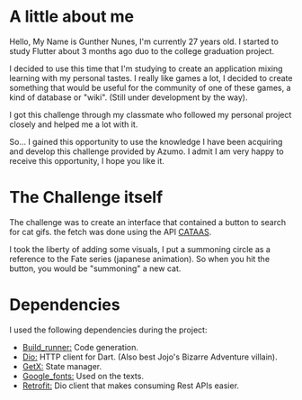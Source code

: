 # A little about me

Hello, My Name is Gunther Nunes, I'm currently 27 years old. I started to study Flutter about 
3 months ago duo to the college graduation project.

I decided to use this time that I'm studying to create an application mixing learning with my 
personal tastes. I really like games a lot, I decided to create something that would be useful for 
the community of one of these games, a kind of database or "wiki". (Still under development by the way).

I got this challenge through my classmate who followed my personal project closely and helped me a 
lot with it.

So... I gained this opportunity to use the knowledge I have been acquiring and develop this 
challenge provided by Azumo. I admit I am very happy to receive this opportunity, I hope you like it.

# The Challenge itself

The challenge was to create an interface that contained a button to search for cat gifs.
the fetch was done using the API [CATAAS](https://cataas.com/#/).

I took the liberty of adding some visuals, I put a summoning circle as a reference to the Fate series (japanese animation). 
So when you hit the button, you would be "summoning" a new cat.

# Dependencies

I used the following dependencies during the project:

- [Build_runner:](https://pub.dev/packages/build_runner) Code generation.
- [Dio:](https://pub.dev/packages/dio) HTTP client for Dart. (Also best Jojo's Bizarre Adventure villain).
- [GetX:](https://pub.dev/packages/get) State manager.
- [Google_fonts:](https://pub.dev/packages/google_fonts) Used on the texts.
- [Retrofit:](https://pub.dev/packages/retrofit) Dio client that makes consuming Rest APIs easier.

